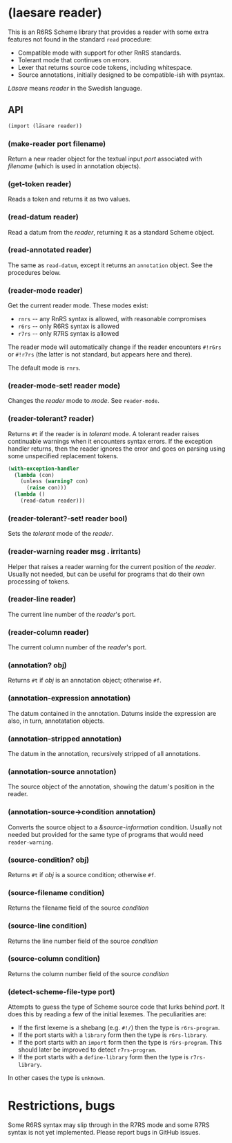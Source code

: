 # (laesare reader)

This is an R6RS Scheme library that provides a reader with some extra
features not found in the standard `read` procedure:

* Compatible mode with support for other RnRS standards.
* Tolerant mode that continues on errors.
* Lexer that returns source code tokens, including whitespace.
* Source annotations, initially designed to be compatible-ish with
  psyntax.

*Läsare* means *reader* in the Swedish language.

## API

```Scheme
(import (läsare reader))
```

### (make-reader port filename)

Return a new reader object for the textual input *port* associated
with *filename* (which is used in annotation objects).

### (get-token reader)

Reads a token and returns it as two values.

### (read-datum reader)

Read a datum from the *reader*, returning it as a standard Scheme
object.

### (read-annotated reader)

The same as `read-datum`, except it returns an `annotation` object.
See the procedures below.

### (reader-mode reader)

Get the current reader mode. These modes exist:

* `rnrs` -- any RnRS syntax is allowed, with reasonable compromises
* `r6rs` -- only R6RS syntax is allowed
* `r7rs` -- only R7RS syntax is allowed

The reader mode will automatically change if the reader encounters
`#!r6rs` or `#!r7rs` (the latter is not standard, but appears here and
there).

The default mode is `rnrs`.

### (reader-mode-set! reader mode)

Changes the *reader* mode to *mode*. See `reader-mode`.

### (reader-tolerant? reader)

Returns `#t` if the reader is in *tolerant* mode. A tolerant reader
raises continuable warnings when it encounters syntax errors. If the
exception handler returns, then the reader ignores the error and goes
on parsing using some unspecified replacement tokens.

```Scheme
(with-exception-handler
  (lambda (con)
    (unless (warning? con)
      (raise con)))
  (lambda ()
    (read-datum reader)))
```

### (reader-tolerant?-set! reader bool)

Sets the *tolerant* mode of the *reader*.

### (reader-warning reader msg . irritants)

Helper that raises a reader warning for the current position of the
*reader*. Usually not needed, but can be useful for programs that do
their own processing of tokens.

### (reader-line reader)

The current line number of the *reader*'s port.

### (reader-column reader)

The current column number of the *reader*'s port.

### (annotation? obj)

Returns `#t` if *obj* is an annotation object; otherwise `#f`.

### (annotation-expression annotation)

The datum contained in the annotation. Datums inside the expression
are also, in turn, annotatation objects.

### (annotation-stripped annotation)

The datum in the annotation, recursively stripped of all annotations.

### (annotation-source annotation)

The source object of the annotation, showing the datum's position in
the reader.

### (annotation-source->condition annotation)

Converts the source object to a *&source-information* condition.
Usually not needed but provided for the same type of programs that
would need `reader-warning`.

### (source-condition? obj)

Returns `#t` if *obj* is a source condition; otherwise `#f`.

### (source-filename condition)

Returns the filename field of the source *condition*

### (source-line condition)

Returns the line number field of the source *condition*

### (source-column condition)

Returns the column number field of the source *condition*

### (detect-scheme-file-type port)

Attempts to guess the type of Scheme source code that lurks behind
*port*. It does this by reading a few of the initial lexemes. The
peculiarities are:

* If the first lexeme is a shebang (e.g. `#!/`) then the type is
  `r6rs-program`.
* If the port starts with a `library` form then the type is
  `r6rs-library`.
* If the port starts with an `import` form then the type is
  `r6rs-program`. This should later be improved to detect
  `r7rs-program`.
* If the port starts with a `define-library` form then the type is
  `r7rs-library`.

In other cases the type is `unknown`.

# Restrictions, bugs

Some R6RS syntax may slip through in the R7RS mode and some R7RS
syntax is not yet implemented. Please report bugs in GitHub issues.
